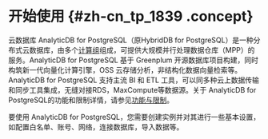 # 开始使用 {#zh-cn_tp_1839 .concept}

云数据库 AnalyticDB for PostgreSQL（原HybridDB for PostgreSQL）是一种分布式云数据库，由多个[计算组](../../../../intl.zh-CN/产品简介/名词解释.md#)组成，可提供大规模并行处理数据仓库（MPP）的服务。AnalyticDB for PostgreSQL 基于 Greenplum 开源数据库项目构建，同时构筑新一代向量化计算引擎，OSS 云存储分析，非结构化数据向量检索等。AnalyticDB for PostgreSQL 支持主流 BI 和 ETL 工具，可以同多种云上数据传输和同步工具集成，无缝对接RDS，MaxCompute等数据源。关于 AnalyticDB for PostgreSQL的功能和限制详情，请参见[功能与限制](../../../../intl.zh-CN/产品简介/功能与限制.md#)。

要使用 AnalyticDB for PostgreSQL，您需要创建实例并对其进行一些基本设置，如配置白名单、账号、网络，连接数据库，导入数据等。

